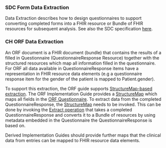 ### SDC Form Data Extraction
Data Extraction describes how to design questionnaires to support converting completed forms into a FHIR resource or Bundle of FHIR resources for subsequent analysis. See also the SDC specification [here](http://hl7.org/fhir/uv/sdc/STU3/extraction.html).

### CH ORF Data Extraction

An ORF document is a FHIR document (bundle) that contains the results of a filled in Questionnaire (QuestionnaireResponse Resource) together with the structured resources which map all information filled in the questionnaire. For ORF all data available in QuestionnaireResponse items have a representation in FHIR resource data elements (e.g a questionnaire response item for the gender of the patient is mapped to Patient.gender).

To support this extraction, the ORF guide supports [StructureMap-based extraction](http://hl7.org/fhir/uv/sdc/STU3/extraction.html#structuremap-based-extraction). The ORF Implementation Guide provides a [StructureMap](StructureMap-OrfQrToBundle.html) which maps all fields in the [ORF Questionnaire](questionnaire-form.html). To extract data from the completed QuestionnaireResponse,  the [StructureMap](StructureMap-OrfQrToBundle.html) needs to be invoked. This can be done by invoking the [Extract operation](http://hl7.org/fhir/uv/sdc/STU3/OperationDefinition-QuestionnaireResponse-extract.html) that takes a completed QuestionnaireResponse and converts it to a Bundle of resources by using metadata embedded in the Questionnaire the QuestionnaireResponse is based on.

Derived Implementation Guides should provide further maps that the clinical data from entries can be mapped to FHIR resource data elements.